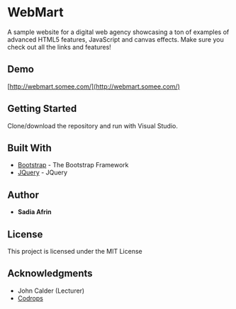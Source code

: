 # WebMart

A sample website for a digital web agency showcasing a ton of examples of advanced HTML5 features, JavaScript and canvas effects. Make sure you check out all the links and features!

## Demo

[http://webmart.somee.com/](http://webmart.somee.com/)

## Getting Started

Clone/download the repository and run with Visual Studio.

## Built With

* [Bootstrap](http://getbootstrap.com/) - The Bootstrap Framework
* [JQuery](https://jquery.com) - JQuery

## Author

* **Sadia Afrin** 

## License

This project is licensed under the MIT License

## Acknowledgments

* John Calder (Lecturer)
* [Codrops](https://tympanus.net/codrops/)

